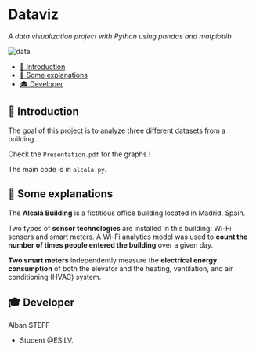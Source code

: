 # Dataviz

*A data visualization project with Python using pandas and matplotlib*

![data](https://images.unsplash.com/photo-1504868584819-f8e8b4b6d7e3?ixlib=rb-1.2.1&ixid=eyJhcHBfaWQiOjEyMDd9&auto=format&fit=crop&w=1055&q=80)

- [📍 Introduction](#-introduction)
- [📝 Some explanations](#-Some-explanations)
- [🎓 Developer](#-Developer)

## 📍 Introduction

The goal of this project is to analyze three different datasets from a building.

Check the `Presentation.pdf` for the graphs !

The main code is in `alcala.py`.

## 📝 Some explanations

The **Alcalá Building** is a fictitious office building located in Madrid, Spain.

Two types of **sensor technologies** are installed in this building: Wi-Fi sensors and smart meters. A Wi-Fi analytics model was used to **count the number of times people entered the building** over a given day.

**Two smart meters** independently measure the **electrical energy consumption** of both the elevator and the heating, ventilation, and air conditioning (HVAC) system.

## 🎓 Developer

Alban STEFF
* Student @ESILV.
